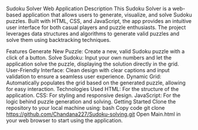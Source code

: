 Sudoku Solver Web Application
Description
This Sudoku Solver is a web-based application that allows users to generate, visualize, and solve Sudoku puzzles. Built with HTML, CSS, and JavaScript, the app provides an intuitive user interface for both casual players and puzzle enthusiasts. The project leverages data structures and algorithms to generate valid puzzles and solve them using backtracking techniques.

Features
Generate New Puzzle: Create a new, valid Sudoku puzzle with a click of a button.
Solve Sudoku: Input your own numbers and let the application solve the puzzle, displaying the solution directly in the grid.
User-Friendly Interface: Clean design with clear captions and input validation to ensure a seamless user experience.
Dynamic Grid: Automatically populates the grid based on the generated puzzle, allowing for easy interaction.
Technologies Used
HTML: For the structure of the application.
CSS: For styling and responsive design.
JavaScript: For the logic behind puzzle generation and solving.
Getting Started
Clone the repository to your local machine using:
bash
Copy code
git clone https://github.com/Chandana227/Sudoku-solving.git
Open Main.html in your web browser to start using the application.
